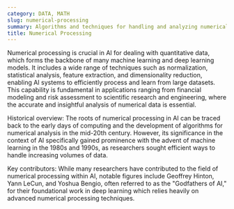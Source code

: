```yaml
---
category: DATA, MATH
slug: numerical-processing
summary: Algorithms and techniques for handling and analyzing numerical data to extract patterns, make predictions, or understand underlying trends.
title: Numerical Processing
---
```


Numerical processing is crucial in AI for dealing with quantitative data, which forms the backbone of many machine learning and deep learning models. It includes a wide range of techniques such as normalization, statistical analysis, feature extraction, and dimensionality reduction, enabling AI systems to efficiently process and learn from large datasets. This capability is fundamental in applications ranging from financial modeling and risk assessment to scientific research and engineering, where the accurate and insightful analysis of numerical data is essential.

Historical overview: The roots of numerical processing in AI can be traced back to the early days of computing and the development of algorithms for numerical analysis in the mid-20th century. However, its significance in the context of AI specifically gained prominence with the advent of machine learning in the 1980s and 1990s, as researchers sought efficient ways to handle increasing volumes of data.

Key contributors: While many researchers have contributed to the field of numerical processing within AI, notable figures include Geoffrey Hinton, Yann LeCun, and Yoshua Bengio, often referred to as the "Godfathers of AI," for their foundational work in deep learning which relies heavily on advanced numerical processing techniques.
